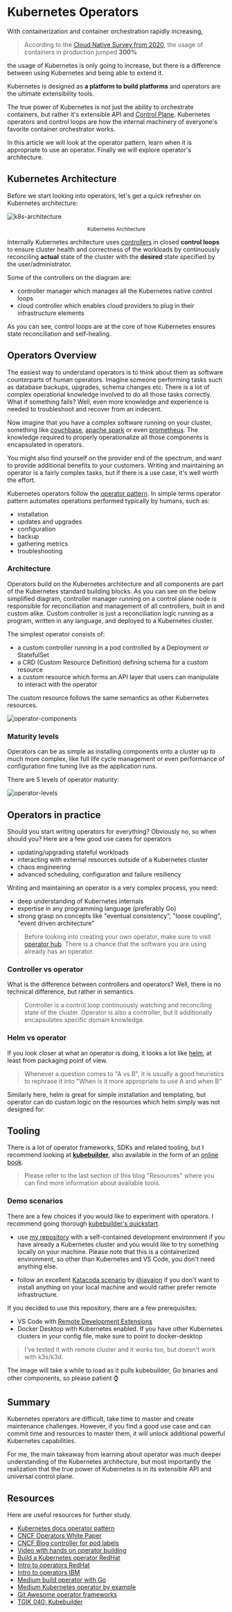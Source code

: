 # Kubernetes Operators

With containerization and container orchestration rapidly increasing,

> According to the [Cloud Native Survey from 2020](https://www.cncf.io/blog/2020/11/17/cloud-native-survey-2020-containers-in-production-jump-300-from-our-first-survey/), the usage of containers in production jumped **300%**

the usage of Kubernetes is only going to increase, but there is a difference between using Kubernetes and being able to extend it.

Kubernetes is designed as **a platform to build platforms** and operators are the ultimate extensibility tools.

The true power of Kubernetes is not just the ability to orchestrate containers, but rather it's extensible API and [Control Plane](https://containerjournal.com/kubeconcnc/kubernetes-true-superpower-is-its-control-plane/). 
Kubernetes operators and control loops are how the internal machinery of everyone's favorite container orchestrator works.

In this article we will look at the operator pattern, learn when it is appropriate to use an operator. Finally we will explore operator's  architecture.

## Kubernetes Architecture

Before we start looking into operators, let's get a quick refresher on Kubernetes architecture:

![k8s-architecture](http://www.plantuml.com/plantuml/proxy?cache=yes&src=https://raw.githubusercontent.com/Piotr1215/kubernetes-operators/master/diagrams/kubernetes-architecture.puml&fmt=png)
<p style="text-align: center;"><small>Kubernetes Architecture</small></p>

Internally Kubernetes architecture uses [controllers](https://kubernetes.io/docs/concepts/architecture/controller/) in closed **control loops** to ensure cluster health and correctness of the workloads by continuously reconciling **actual** state of the cluster with the **desired** state specified by the user/administrator.

Some of the controllers on the diagram are:

- controller manager which manages all the Kubernetes native control loops
- cloud controller which enables cloud providers to plug in their infrastructure elements

As you can see, control loops are at the core of how Kubernetes ensures state reconciliation and self-healing.

## Operators Overview

The easiest way to understand operators is to think about them as software counterparts of human operators. Imagine someone performing tasks such as database backups, upgrades, schema changes etc. There is a lot of complex operational knowledge involved to do all those tasks correctly. What if something fails? Well, even more knowledge and experience is needed to troubleshoot and recover from an indecent.

Now imagine that you have a complex software running on your cluster, something like [couchbase](https://operatorhub.io/operator/couchbase-enterprise), [apache spark](https://operatorhub.io/operator/radanalytics-spark) or even [prometheus](https://operatorhub.io/operator/prometheus). The knowledge required to properly operationalize all those components is encapsulated in operators.

You might also find yourself on the provider end of the spectrum, and want to provide additional benefits to your customers. Writing and maintaining an operator is a fairly complex tasks, but if there is a use case, it's well worth the effort.

Kubernetes operators follow the [operator pattern](https://kubernetes.io/docs/concepts/extend-kubernetes/operator/). In simple terms operator pattern automates operations performed typically by humans, such as:

- installation
- updates and upgrades
- configuration
- backup
- gathering metrics
- troubleshooting

### Architecture

Operators build on the Kubernetes architecture and all components are part of the Kubernetes standard building blocks. As you can see on the below simplified diagram, controller manager running on a control plane node is responsible for reconciliation and management of all controllers, built in and custom alike. Custom controller is just a reconciliation logic running as a program, written in any language, and deployed to a Kubernetes cluster.

The simplest operator consists of:

- a custom controller running in a pod controlled by a Deployment or StatefulSet
- a CRD (Custom Resource Definition) defining schema for a custom resource
- a custom resource which forms an API layer that users can manipulate to interact with the operator

The custom resource follows the same semantics as other Kubernetes resources.

![operator-components](http://www.plantuml.com/plantuml/proxy?cache=no&src=https://raw.githubusercontent.com/Piotr1215/kubernetes-operators/master/diagrams/operator-components.puml&fmt=png)

### Maturity levels

Operators can be as simple as installing components onto a cluster up to much more complex, like full life cycle management or even performance of configuration fine tuning live as the application runs.

There are 5 levels of operator maturity:

![operator-levels](http://www.plantuml.com/plantuml/proxy?cache=no&src=https://raw.githubusercontent.com/Piotr1215/kubernetes-operators/master/diagrams/operator-levels.puml&fmt=png)

## Operators in practice

Should you start writing operators for everything? Obviously no, so when should you? Here are a few good use cases for operators

- updating/upgrading stateful workloads
- interacting with external resources outside of a Kubernetes cluster
- chaos engineering
- advanced scheduling, configuration and failure resiliency

Writing and maintaining an operator is a very complex process, you need:
- deep understanding of Kubernetes internals
- expertise in any programming language (preferably Go)
- strong grasp on concepts like "eventual consistency", "loose coupling", "event driven architecture"

> Before looking into creating your own operator, make sure to visit [operator hub](operatorhub.io). There is a chance that the software you are using already has an operator.


### Controller vs operator

What is the difference between controllers and operators? Well, there is no technical difference, but rather in semantics.

> Controller is a control loop continuously watching and reconciling state of the cluster. Operator is also a controller, but it additionally encapsulates specific domain knowledge.


### Helm vs operator

If you look closer at what an operator is doing, it looks a lot like [helm](https://helm.sh/), at least from packaging point of view. 

> Whenever a question comes to "A vs B", it is usually a good heuristics to rephrase it into "When is it more appropriate to use A and when B"

Similarly here, helm is great for simple installation and templating, but operator can do custom logic on the resources which helm simply was not designed for.

## Tooling

There is a lot of operator frameworks, SDKs and related tooling, but I recommend looking at **[kubebuilder](https://github.com/kubernetes-sigs/kubebuilder)**, also available in the form of an [online book](https://book.kubebuilder.io/).

> Please refer to the last section of this blog "Resources" where you can find more information about available tools.

### Demo scenarios

There are a few choices if you would like to experiment with operators. I recommend going thorough [kubebuilder's quickstart](https://book.kubebuilder.io/quick-start.html).

- use [my repository](https://github.com/Piotr1215/kubernetes-oparators) with a self-contained development environment if you have already a Kubernetes cluster and you would like to try something locally on your machine. Please note that this is a containerized environment, so other than Kubernetes and VS Code, you don't need anything else.

- follow an excellent [Katacoda scenario](https://www.katacoda.com/javajon/courses/kubernetes-extensibility/kubebuilder) by [@javajon](https://github.com/javajon) if you don't want to install anything on your local machine and would rather prefer remote infrastructure.

If you decided to use this repository, there are a few prerequisites:

- VS Code with [Remote Development Extensions](https://marketplace.visualstudio.com/items?itemName=ms-vscode-remote.vscode-remote-extensionpack)
- Docker Desktop with Kubernetes enabled. If you have other Kubernetes clusters in your config file, make sure to point to docker-desktop

> I've tested it with remote cluster and it works too, but doesn't work with k3s/k3d.

The image will take a while to load as it pulls kubebuilder, Go binaries and other components, so please patient :watch:

## Summary

Kubernetes operators are difficult, take time to master and create maintenance challenges. However, if you find a good use case and can commit time and resources to master them, it will unlock additional powerful Kubernetes capabilities.

For me, the main takeaway from learning about operator was much deeper understanding of the Kubernetes architecture, but most importantly the realization that the true power of Kubernetes is in its extensible API and universal control plane.

## Resources

Here are useful resources for further study.

- [Kubernetes docs operator pattern](https://kubernetes.io/docs/concepts/extend-kubernetes/operator/)
- [CNCF Operators White Paper](https://github.com/cncf/tag-app-delivery/blob/master/operator-wg/whitepaper/Operator-WhitePaper_v1-0.md#)
- [CNCF Blog controller for pod labels](https://kubernetes.io/blog/2021/06/21/writing-a-controller-for-pod-labels/)
- [Video with hands on operator building](https://www.youtube.com/watch?v=08O9eLJGQRM&ab_channel=CloudNativeSkunkworks)
- [Build a Kubernetes operator RedHat](https://developers.redhat.com/articles/2021/09/07/build-kubernetes-operator-six-steps?sc_cid=7013a000002pkdsAAA#)
- [Intro to operators RedHat](https://developers.redhat.com/articles/2021/06/11/kubernetes-operators-101-part-1-overview-and-key-features#operators_extend_kubernetes_to_automate_tasks)
- [Intro to operators IBM](https://developer.ibm.com/articles/how-operators-extend-kubernetes-functionality/)
- [Medium build operator with Go](https://betterprogramming.pub/building-a-highly-available-kubernetes-operator-using-golang-fe4a44c395c2)
- [Medium Kubernetes operator by example](https://codeburst.io/kubernetes-operators-by-example-99a77ea4ac43)
- [Git Awesome operator frameworks](https://github.com/pperzyna/awesome-operator-frameworks)
- [TGIK 040: Kubebuilder](https://www.youtube.com/watch?v=N-lTSk1bGAg&t=3299s&ab_channel=Heptio)
